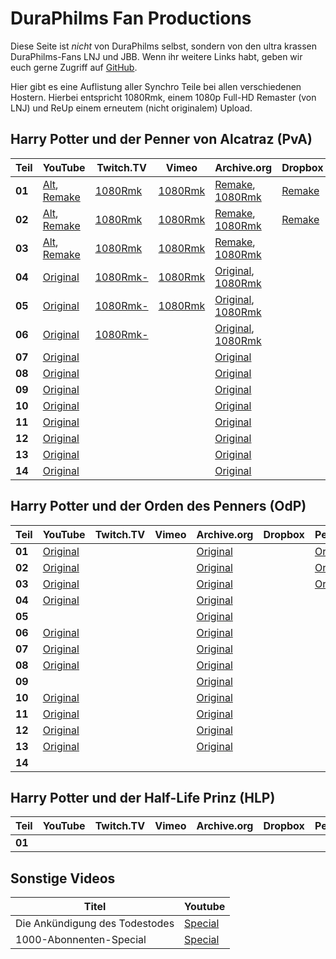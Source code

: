 DuraPhilms Fan Productions
==========================

Diese Seite ist *nicht* von DuraPhilms selbst, sondern von den ultra krassen
DuraPhilms-Fans LNJ und JBB. Wenn ihr weitere Links habt, geben wir euch gerne
Zugriff auf [GitHub](https://github.com/duraphilms/duraphilms.github.io).

Hier gibt es eine Auflistung aller Synchro Teile bei allen verschiedenen Hostern.
Hierbei entspricht 1080Rmk, einem 1080p Full-HD Remaster (von LNJ) und ReUp
einem erneutem (nicht originalem) Upload.

Harry Potter und der Penner von Alcatraz (PvA)
----------------------------------------------

| Teil   | YouTube  | Twitch.TV | Vimeo | Archive.org | Dropbox | PeerTube |
|--------|----------|-----------|-------|-------------|---------|----------|
| **01** | [Alt](https://www.youtube.com/watch?v=Ja7d8DV-lwQ),<br/>[Remake](https://www.youtube.com/watch?v=8QPo_diqd8k) | [1080Rmk](https://www.twitch.tv/videos/173846718) | [1080Rmk](https://vimeo.com/233225334) | [Remake](https://archive.org/download/HPudPvAT_file_remake/HPudPvA_T_01.mp4),<br/>[1080Rmk](https://archive.org/download/HPudPvA_1080Rmk/HPudPvA_01_1080Rmk.mp4) | [Remake](https://dl.dropboxusercontent.com/s/ca27pxotoceuk8o/HPudPvA_T_1.mp4) | [1080Rmk](https://peertube.social/videos/watch/190941d6-1cbf-4db1-ab7d-5d24c5bafdde) |
| **02** | [Alt](https://www.youtube.com/watch?v=8bG-5eDXfgY),<br/>[Remake](https://www.youtube.com/watch?v=-h-yviW_xVs) | [1080Rmk](https://www.twitch.tv/videos/224047707) | [1080Rmk](https://vimeo.com/253485162) | [Remake](https://archive.org/download/HPudPvAT_file_remake/HPudPvA_T_02.mp4),<br/>[1080Rmk](https://archive.org/download/HPudPvA_1080Rmk/HPudPvA_02_1080Rmk.mp4) | [Remake](https://dl.dropboxusercontent.com/s/7q6qik9g7cmmfkn/HPudPvA_T_2.mp4) |  |
| **03** | [Alt](https://www.youtube.com/watch?v=5e-4pIhhPCw),<br/>[Remake](https://www.youtube.com/watch?v=2H8SCuHWjdw) | [1080Rmk](https://www.twitch.tv/videos/385542997) | [1080Rmk](https://vimeo.com/319204895) | [Remake](https://archive.org/download/HPudPvAT_file_remake/HPudPvA_T_03.mp4),<br/>[1080Rmk](https://archive.org/download/HPudPvA_1080Rmk/HPudPvA_03_1080Rmk.mp4) |  |  |
| **04** | [Original](https://www.youtube.com/watch?v=3GXJpjFtv4o) | [1080Rmk-](https://www.twitch.tv/videos/155509672) | [1080Rmk](https://vimeo.com/229456126) | [Original](https://archive.org/download/HPudPvAT_file_remake/HPudPvA_T_04.mp4),<br/>[1080Rmk](https://archive.org/download/HPudPvA_1080Rmk/HPudPvA_04_1080Rmk.mp4) |  |  |
| **05** | [Original](https://www.youtube.com/watch?v=xc_Xa7StPbQ) | [1080Rmk-](https://www.twitch.tv/videos/155750947) | [1080Rmk](https://vimeo.com/230376294) | [Original](https://archive.org/download/HPudPvAT_file_remake/HPudPvA_T_05.mp4),<br/>[1080Rmk](https://archive.org/download/HPudPvA_1080Rmk/HPudPvA_05_1080Rmk.mp4) |  |  |
| **06** | [Original](https://www.youtube.com/watch?v=rKM5iXdOxtE) | [1080Rmk-](https://www.twitch.tv/videos/156787176) |  | [Original](https://archive.org/download/HPudPvAT_file_remake/HPudPvA_T_06.mp4),<br/>[1080Rmk](https://archive.org/download/HPudPvA_1080Rmk/HPudPvA_06_1080Rmk.mp4) |  |  |
| **07** | [Original](https://www.youtube.com/watch?v=yq7WYOOd4sk) |  |  | [Original](https://archive.org/download/HPudPvAT_file_remake/HPudPvA_T_07.mp4) |   |  |
| **08** | [Original](https://www.youtube.com/watch?v=Pd8EfJ0FQb0) |  |  | [Original](https://archive.org/download/HPudPvAT_file_remake/HPudPvA_T_08.mp4) |   |  |
| **09** | [Original](https://www.youtube.com/watch?v=4gOStT5d_Nw) |  |  | [Original](https://archive.org/download/HPudPvAT_file_remake/HPudPvA_T_09.mp4) |   |  |
| **10** | [Original](https://www.youtube.com/watch?v=IJB5G2ZgS40) |  |  | [Original](https://archive.org/download/HPudPvAT_file_remake/HPudPvA_T_10.mp4) |   |  |
| **11** | [Original](https://www.youtube.com/watch?v=_Bb2YoEspY8) |  |  | [Original](https://archive.org/download/HPudPvAT_file_remake/HPudPvA_T_11.mp4) |   |  |
| **12** | [Original](https://www.youtube.com/watch?v=8TEXBGAYuN0) |  |  | [Original](https://archive.org/download/HPudPvAT_file_remake/HPudPvA_T_12.mp4) |   |  |
| **13** | [Original](https://www.youtube.com/watch?v=AB5k0rhiqbc) |  |  | [Original](https://archive.org/download/HPudPvAT_file_remake/HPudPvA_T_13.mp4) |   |  |
| **14** | [Original](https://www.youtube.com/watch?v=9A7KsljQHSw) |  |  | [Original](https://archive.org/download/HPudPvAT_file_remake/HPudPvA_T_14.mp4) |   |  |


Harry Potter und der Orden des Penners (OdP)
--------------------------------------------

| Teil   | YouTube  | Twitch.TV | Vimeo | Archive.org | Dropbox | PeerTube |
|--------|----------|-----------|-------|-------------|---------|----------|
| **01** | [Original](https://youtu.be/4arwkIcTHgs?list=PLOZUMtCVKU0AygY2l4fQ3-RZHSc-L0V5g) |  |  | [Original](https://archive.org/download/HPudOdPT_file_remake/HPudOdP_T_01.mp4) |  | [Original](https://peertube.waifus.eu/videos/watch/f4dfcc97-7d82-4b65-81b5-707a2fac20b9) |
| **02** | [Original](https://youtu.be/HAVbNybjias?list=PLOZUMtCVKU0AygY2l4fQ3-RZHSc-L0V5g) |  |  | [Original](https://archive.org/download/HPudOdPT_file_remake/HPudOdP_T_02.mp4) |  | [Original](https://peertube.waifus.eu/videos/watch/d4224c16-df11-4dc3-9226-b28ec30f3493) |
| **03** | [Original](https://youtu.be/2Rn8Fpyt4S0?list=PLOZUMtCVKU0AygY2l4fQ3-RZHSc-L0V5g) |  |  | [Original](https://archive.org/download/HPudOdPT_file_remake/HPudOdP_T_03.mp4) |  | [Original](https://peertube.waifus.eu/videos/watch/4475acb3-3e0b-45bd-9986-4b96064fe162) |
| **04** | [Original](https://youtu.be/XZWaD4Kutd4?list=PLOZUMtCVKU0AygY2l4fQ3-RZHSc-L0V5g) |  |  | [Original](https://archive.org/download/HPudOdPT_file_remake/HPudOdP_T_04.mp4) |  |  |
| **05** |  |  |  | [Original](https://archive.org/download/HPudOdPT_file_remake/HPudOdP_T_05.mp4) |  |  |
| **06** | [Original](https://youtu.be/d7CSBVOaB_4?list=PLOZUMtCVKU0AygY2l4fQ3-RZHSc-L0V5g) |  |  | [Original](https://archive.org/download/HPudOdPT_file_remake/HPudOdP_T_06.mp4) |  |  |
| **07** | [Original](https://youtu.be/Dd6G60HRaCI?list=PLOZUMtCVKU0AygY2l4fQ3-RZHSc-L0V5g) |  |  | [Original](https://archive.org/download/HPudOdPT_file_remake/HPudOdP_T_07.mp4) |  |  |
| **08** | [Original](https://youtu.be/LuQmEIbjTFM?list=PLOZUMtCVKU0AygY2l4fQ3-RZHSc-L0V5g) |  |  | [Original](https://archive.org/download/HPudOdPT_file_remake/HPudOdP_T_08.mp4) |  |  |
| **09** |  |  |  | [Original](https://archive.org/download/HPudOdPT_file_remake/HPudOdP_T_09.mp4) |  |  |
| **10** | [Original](https://youtu.be/IrDY1qGAJGw?list=PLOZUMtCVKU0AygY2l4fQ3-RZHSc-L0V5g) |  |  | [Original](https://archive.org/download/HPudOdPT_file_remake/HPudOdP_T_10.mp4) |  |  |
| **11** | [Original](https://youtu.be/FHhVIAqBV8U?list=PLOZUMtCVKU0AygY2l4fQ3-RZHSc-L0V5g) |  |  | [Original](https://archive.org/download/HPudOdPT_file_remake/HPudOdP_T_11.mp4) |  |  |
| **12** | [Original](https://youtu.be/r90wHohn3_A?list=PLOZUMtCVKU0AygY2l4fQ3-RZHSc-L0V5g) |  |  | [Original](https://archive.org/download/HPudOdPT_file_remake/HPudOdP_T_12.mp4) |  |  |
| **13** | [Original](https://youtu.be/CNqeEqktQHo?list=PLOZUMtCVKU0AygY2l4fQ3-RZHSc-L0V5g) |  |  | [Original](https://archive.org/download/HPudOdPT_file_remake/HPudOdP_T_13.mp4) |  |  |
| **14** |  |  |  |  |  |  |


Harry Potter und der Half-Life Prinz (HLP)
------------------------------------------

| Teil   | YouTube  | Twitch.TV | Vimeo | Archive.org | Dropbox | PeerTube |
|--------|----------|-----------|-------|-------------|---------|----------|
| **01** |          |           |       |             |         |          |


Sonstige Videos
---------------

| Titel | Youtube |
|-------|---------|
| Die Ankündigung des Todestodes |  [Special](https://youtu.be/uw76l0VnoL0) |
| 1000-Abonnenten-Special | [Special](https://youtu.be/ARcpujeMOog) |

